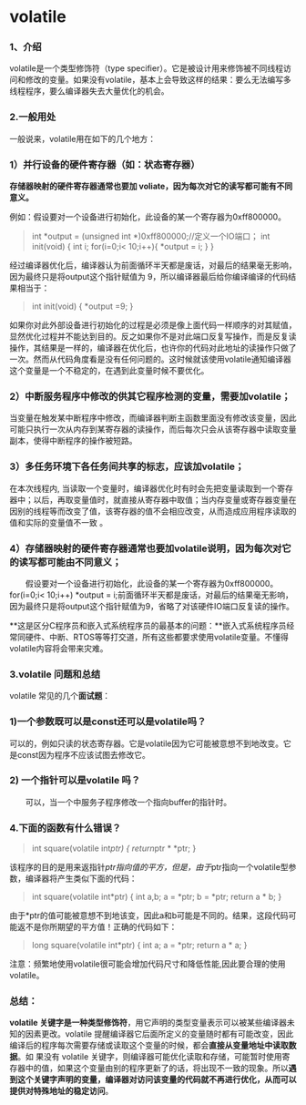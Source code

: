 #                    volatile

### 1、介绍

volatile是一个类型修饰符（type specifier）。它是被设计用来修饰被不同线程访问和修改的变量。如果没有volatile，基本上会导致这样的结果：要么无法编写多线程程序，要么编译器失去大量优化的机会。

### 2.一般用处

一般说来，volatile用在如下的几个地方：

### **1）并行设备的硬件寄存器（如：状态寄存器）** 

**存储器映射的硬件寄存器通常也要加 voliate，因为每次对它的读写都可能有不同意义。**

例如：假设要对一个设备进行初始化，此设备的某一个寄存器为0xff800000。

> int *output = (unsigned int *)0xff800000;//定义一个IO端口；
> int init(void)
> {
> int i;
> for(i=0;i< 10;i++){
> *output = i;
> }
> }

经过编译器优化后，编译器认为前面循环半天都是废话，对最后的结果毫无影响，因为最终只是将output这个指针赋值为 9，所以编译器最后给你编译编译的代码结果相当于：

> int init(void)
> {
> *output =9;
> }

如果你对此外部设备进行初始化的过程是必须是像上面代码一样顺序的对其赋值，显然优化过程并不能达到目的。反之如果你不是对此端口反复写操作，而是反复读操作，其结果是一样的，编译器在优化后，也许你的代码对此地址的读操作只做了一次。然而从代码角度看是没有任何问题的。这时候就该使用volatile通知编译器这个变量是一个不稳定的，在遇到此变量时候不要优化。

### 2）中断服务程序中修改的供其它程序检测的变量，需要加volatile；

当变量在触发某中断程序中修改，而编译器判断主函数里面没有修改该变量，因此可能只执行一次从内存到某寄存器的读操作，而后每次只会从该寄存器中读取变量副本，使得中断程序的操作被短路。

### 3）多任务环境下各任务间共享的标志，应该加volatile；

在本次线程内, 当读取一个变量时，编译器优化时有时会先把变量读取到一个寄存器中；以后，再取变量值时，就直接从寄存器中取值；当内存变量或寄存器变量在因别的线程等而改变了值，该寄存器的值不会相应改变，从而造成应用程序读取的值和实际的变量值不一致 。

### 4）存储器映射的硬件寄存器通常也要加volatile说明，因为每次对它的读写都可能由不同意义；

　　假设要对一个设备进行初始化，此设备的某一个寄存器为0xff800000。for(i=0;i< 10;i++) *output = i;前面循环半天都是废话，对最后的结果毫无影响，因为最终只是将output这个指针赋值为9，省略了对该硬件IO端口反复读的操作。

**这是区分C程序员和嵌入式系统程序员的最基本的问题：**嵌入式系统程序员经常同硬件、中断、RTOS等等打交道，所有这些都要求使用volatile变量。不懂得volatile内容将会带来灾难。

### **3.volatile 问题和总结**

volatile 常见的几个**面试题**：

### 1)一个参数既可以是const还可以是volatile吗？

可以的，例如只读的状态寄存器。它是volatile因为它可能被意想不到地改变。它是const因为程序不应该试图去修改它。

### 2) 一个指针可以是volatile 吗？

　　可以，当一个中服务子程序修改一个指向buffer的指针时。

### 4.下面的函数有什么错误？ 

> int square(volatile int*ptr)
> {
> return*ptr * *ptr;
> }

该程序的目的是用来返指针*ptr指向值的平方，但是，由于*ptr指向一个volatile型参数，编译器将产生类似下面的代码：

> int square(volatile int*ptr)
> {
> int a,b;
> a = *ptr;
> b = *ptr;
> return a * b;
> }

由于*ptr的值可能被意想不到地该变，因此a和b可能是不同的。结果，这段代码可能返不是你所期望的平方值！正确的代码如下：

> long square(volatile int*ptr)
> {
> int a;
> a = *ptr;
> return a * a;
> }

注意：频繁地使用volatile很可能会增加代码尺寸和降低性能,因此要合理的使用volatile。

### **总结：** 

**volatile 关键字是一种类型修饰符**，用它声明的类型变量表示可以被某些编译器未知的因素更改。volatile 提醒编译器它后面所定义的变量随时都有可能改变，因此编译后的程序每次需要存储或读取这个变量的时候，都会**直接从变量地址中读取数据**。如 果没有 volatile 关键字，则编译器可能优化读取和存储，可能暂时使用寄存器中的值，如果这个变量由别的程序更新了的话，将出现不一致的现象。所以**遇到这个关键字声明的变量，编译器对访问该变量的代码就不再进行优化，从而可以提供对特殊地址的稳定访问**。